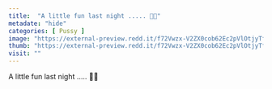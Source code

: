 ```yaml
---
title:  "A little fun last night ..... 💋💋"
metadate: "hide"
categories: [ Pussy ]
image: "https://external-preview.redd.it/f72Vwzx-V2ZX0cob62Ec2pVlOtjyTfkIYHoZcekSlIU.jpg?auto=webp&s=f0511d797265390a0dce85a0a59b3b005870f3b4"
thumb: "https://external-preview.redd.it/f72Vwzx-V2ZX0cob62Ec2pVlOtjyTfkIYHoZcekSlIU.jpg?width=320&crop=smart&auto=webp&s=6a5fd5e32a823256487d4defe2fc19e592bcb690"
visit: ""
---
```

A little fun last night ..... 💋💋
